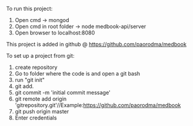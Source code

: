 To run this project:
 1. Open cmd -> mongod
 2. Open cmd in root folder -> node medbook-api/server
 3. Open browser to localhost:8080

 This project is added in github @ https://github.com/paorodma/medbook


 To set up a project from git:
 1. create repository
 2. Go to folder where the code is and open a git bash
 3. run "git init"
 4. git add.
 5. git commit -m 'initial commit message'
 6. git remote add origin 'gitrepository.git'//Example:https://github.com/paorodma/medbook
 7. git push origin master
 8. Enter credentials